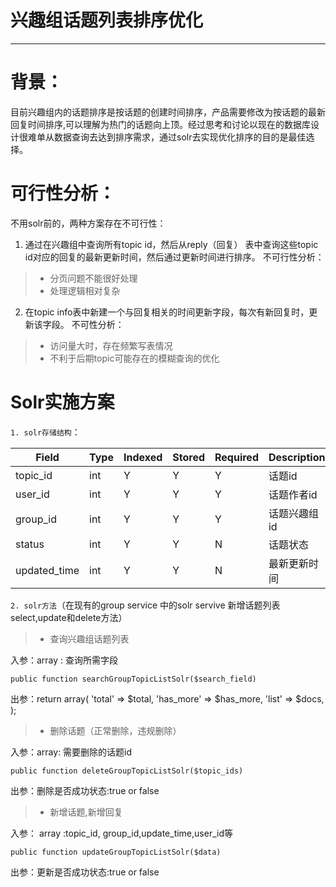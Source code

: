 # 兴趣组话题列表排序优化

------

# 背景：
目前兴趣组内的话题排序是按话题的创建时间排序，产品需要修改为按话题的最新回复时间排序,可以理解为热门的话题向上顶。经过思考和讨论以现在的数据库设计很难单从数据查询去达到排序需求，通过solr去实现优化排序的目的是最佳选择。

# 可行性分析：
不用solr前的，两种方案存在不可行性：

1. 通过在兴趣组中查询所有topic id，然后从reply（回复） 表中查询这些topic id对应的回复的最新更新时间，然后通过更新时间进行排序。
不可行性分析：
> * 分页问题不能很好处理
> * 处理逻辑相对复杂

2. 在topic info表中新建一个与回复相关的时间更新字段，每次有新回复时，更新该字段。
不可性分析：
> * 访问量大时，存在频繁写表情况
> * 不利于后期topic可能存在的模糊查询的优化


# Solr实施方案

`1. solr存储结构`：

| Field		| Type	| Indexed	| Stored	| Required	| Description |
| --------- | ----- | --------- | --------- | --------- | ----------- |
| topic_id	| int	| Y			| Y			| Y			| 话题id	  |
| user_id	| int	| Y			| Y			| Y			| 话题作者id  |
| group_id	| int	| Y			| Y			| Y			| 话题兴趣组id|
| status    | int	| Y		    | Y			| N			| 话题状态	  |
| updated_time | int| Y		    | Y			| N			| 最新更新时间|



`2. solr方法`（在现有的group service 中的solr servive 新增话题列表select,update和delete方法）

> * 查询兴趣组话题列表

入参：array  : 查询所需字段
```
public function searchGroupTopicListSolr($search_field)

```
出参：return array(
            'total'     => $total,
            'has_more'  => $has_more,
            'list'      => $docs,
        );
        
>* 删除话题（正常删除，违规删除）

入参：array: 需要删除的话题id
```
public function deleteGroupTopicListSolr($topic_ids)
```
出参：删除是否成功状态:true or false


> * 新增话题,新增回复

入参： array :topic_id, group_id,update_time,user_id等
```
public function updateGroupTopicListSolr($data)
```
出参：更新是否成功状态:true or false
